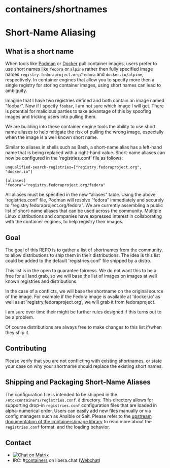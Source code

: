 # containers/shortnames

# Short-Name Aliasing

## What is a short name

When tools like [Podman][podman-gh] or [Docker][docker-cli-gh] pull container images, users prefer to use
short names like `fedora` or `alpine` rather then fully specified image names
`registry.fedoraproject.org/fedora` and `docker.io/alpine`, respectively. In
container engines that allow you to specify more then a single registry for
storing container images, using short names can lead to ambiguity.

Imagine that I have two registries defined and both contain an image named
"foobar". Now if I specify `foobar`, I am not sure which image I will
get. There is potential for malicious parties to take advantage of this by
spoofing images and tricking users into pulling them.

We are building into these container engine tools the ability to use short name
aliases to help mitigate the risk of pulling the wrong image, especially when
the image is a well known short name.

Similar to aliases in shells such as Bash, a short-name alias has a left-hand name that is
being replaced with a right-hand value. Short-name aliases can now be
configured in the 'registries.conf' file as follows:

```
unqualified-search-registries=["registry.fedoraproject.org", "docker.io"]

[aliases]
"fedora"="registry.fedoraproject.org/fedora"
```

All aliases must be specified in the new “aliases” table. Using the above
'registries.conf' file, Podman will resolve “fedora” immediately and securely to
“registry.fedoraproject.org/fedora”. We are currently assembling a public list
of short-name aliases that can be used across the community. Multiple Linux
distributions and companies have expressed interest in collaborating with the
container engines, to help registry their images.

## Goal

The goal of this REPO is to gather a list of shortnames from the community, to
allow distributions to ship them in their distributions. The idea is this list
could be added to the default 'registries.conf' file shipped by a distro.

This list is in the open to guarantee fairness. We do not want this to be a
free for all land grab, so we will base the list of images on images
at well known registries and distributions.

In the case of a conflicts, we will base the shortname on the original source of
the image. For example if the Fedora image is available at 'docker.io' as well
as at 'registry.fedoraproject.org', we will grab it from fedoraproject.

I am sure over time their might be further rules designed if this turns out to
be a problem.

Of course distributions are always free to make changes to this list if/when
they ship it.

## Contributing

Please verify that you are not conflicting with existing shortnames, or state
your case on why your shortname should replace the existing short names.

## Shipping and Packaging Short-Name Aliases

The configuration file is intended to be shipped in the `/etc/containers/registries.conf.d` directory. This directory allows for supporting drop-in `registries.conf` configuration files that are loaded in alpha-numerical order. Users can easily add new files manually or via config managers such as Ansible or Salt. Please refer to the [upstream documentation of the containers/image library](https://github.com/containers/image/tree/master/docs) to read more about the `registries.conf` format, and the loading behavior.

## Contact

- [![Chat on Matrix](https://matrix.to/img/matrix-badge.svg)](https://matrix.to/#/#containers:libera.chat)
- IRC: #[containers](ircs://irc.libera.chat:6697/#containers) on libera.chat ([Webchat](https://web.libera.chat/))

[podman-gh]:      https://github.com/containers/podman  "GitHub: containers/podman"
[docker-cli-gh]:  https://github.com/docker/cli         "GitHub: docker/cli"
